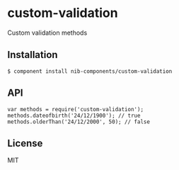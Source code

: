 # custom-validation

  Custom validation methods

## Installation

    $ component install nib-components/custom-validation

## API

    var methods = require('custom-validation');
    methods.dateofbirth('24/12/1900'); // true
    methods.olderThan('24/12/2000', 50); // false

## License

  MIT
